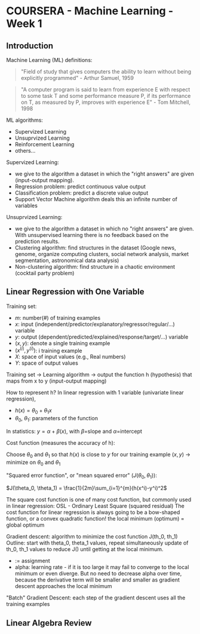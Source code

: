 COURSERA - Machine Learning - Week 1
====================================

## Introduction

Machine Learning (ML) definitions:
  > "Field of study that gives computers the ability to learn without being explicitly programmed" - Arthur Samuel, 1959

  > "A computer program is said to learn from experience E with respect to some task T and some performance measure P, if its performance on T, as measured by P, improves with experience E" - Tom Mitchell, 1998

ML algorithms:
  - Supervized Learning
  - Unsuprvized Learning
  - Reinforcement Learning
  - others...

Supervized Learning:
  - we give to the algorithm a dataset in which the "right answers" are given (input-output mapping).
  - Regression problem: predict continuous value output
  - Classification problem: predict a discrete value output
  - Support Vector Machine algorithm deals this an infinite number of variables

Unsuprvized Learning:
  - we give to the algorithm a dataset in which no "right answers" are given. With unsupervised learning there is no feedback based on the prediction results.
  - Clustering algorithm: find structures in the dataset (Google news, genome, organize computing clusters, social network analysis, market segmentation, astronomical data analysis)
  - Non-clustering algorithm: find structure in a chaotic environment (cocktail party problem)

## Linear Regression with One Variable

Training set:
  - $m$: number(#) of training examples
  - $x$: input (independent/predictor/explanatory/regressor/regular/...) variable
  - $y$: output (dependent/predicted/explained/response/target/...) variable
  - $(x,y)$: denote a single training example
  - $(x^{(i)}, y^{(i)})$: i training example
  - $X$: space of input values (e.g., Real numbers)
  - $Y$: space of output values

Training set -> Learning algorithm -> output the function h (hypothesis) that maps from x to y (input-output mapping)

How to represent h?
  In linear regression with 1 variable (univariate linear regression),
  - $h(x) = \theta_0 + \theta_1x$
  - $\theta_0$, $\theta_1$: parameters of the function

  In statistics: $y = \alpha + \beta(x)$, with $\beta$=slope and $\alpha$=intercept

Cost function (measures the accuracy of h):

  Choose $\theta_0$ and $\theta_1$ so that $h(x)$ is close to $y$ for our training example $(x,y)$ -> minimize on $\theta_0$ and $\theta_1$

  "Squared error function", or "mean squared error" $(J(\theta_0, \theta_1))$:

  $J(\theta_0, \theta_1) = \frac{1}{2m}\sum_{i=1}^{m}(h(x^i)-y^i)^2$

  The square cost function is one of many cost function, but commonly used in linear regression: OSL - Ordinary Least Square (squared residual)
  The cost function for linear regression is always going to be a bow-shaped function, or a convex quadratic function! the local minimum (optimum) = global optimum

Gradient descent: algorithm to minimize the cost function J(th_0, th_1)
  Outline: start with theta_0, theta_1 values, repeat simultaneously update of th_0, th_1 values to reduce J() until getting at the local minimum.

  - := assignment
  - alpha: learning rate - if it is too large it may fail to converge to the local minimum or even diverge. But no need to decrease alpha over time, because the derivative term will be smaller and smaller as gradient descent approaches the local minimum

"Batch" Gradient Descent: each step of the gradient descent uses all the training examples

## Linear Algebra Review
